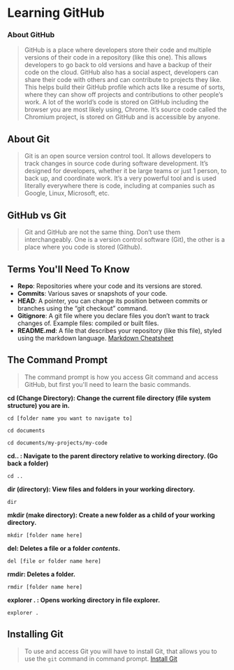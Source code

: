 # Learning GitHub
### About GitHub 
> GitHub is a place where developers store their code and multiple versions of their code in a repository (like this one). This allows developers to go back to old versions and have a backup of their code on the cloud. GitHub also has a social aspect, developers can share their code with others and can contribute to projects they like. This helps build their GitHub profile which acts like a resume of sorts, where they can show off projects and contributions to other people’s work. A lot of the world’s code is stored on GitHub including the browser you are most likely using, Chrome. It’s source code called the Chromium project, is stored on GitHub and is accessible by anyone. 

## About Git
> Git is an open source version control tool. It allows developers to track changes in source code during software development. It’s designed for developers, whether it be large teams or just 1 person, to back up, and coordinate work. It’s a very powerful tool and is used literally everywhere there is code, including at companies such as Google, Linux, Microsoft, etc. 

## GitHub vs Git
> Git and GitHub are not the same thing. Don’t use them interchangeably. One is a version control software (Git), the other is a place where you code is stored (Github).

## Terms You'll Need To Know
* **Repo**: Repositories where your code and its versions are stored. 
* **Commits**: Various saves or snapshots of your code.
* **HEAD**: A pointer, you can change its position between commits or branches using the “git checkout” command. 
* **Gitignore**: A git file where you declare files you don’t want to track changes of. Example files: compiled or built files. 
* **README.md**: A file that describes your repository (like this file), styled using the markdown language. [Markdown Cheatsheet](https://github.com/adam-p/markdown-here/wiki/Markdown-Cheatsheet)

## The Command Prompt
> The command prompt is how you access Git command and access GitHub, but first you'll need to learn the basic commands. 

**cd (Change Directory): Change the current file directory (file system structure) you are in.**

`cd [folder name you want to navigate to]`

`cd documents`

`cd documents/my-projects/my-code`


**cd.. : Navigate to the parent directory relative to working directory. (Go back a folder)**

`cd ..`

**dir (directory): View files and folders in your working directory.**

`dir` 

**mkdir (make directory):  Create a new folder as a child of your working directory.**

`mkdir [folder name here]`

**del: Deletes a file or a folder *contents*.**

`del [file or folder name here]`

**rmdir: Deletes a folder.**

`rmdir [folder name here]`

**explorer . : Opens working directory in file explorer.**

`explorer .`

## Installing Git
> To use and access Git you will have to install Git, that allows you to use the `git` command in command prompt.
[Install Git](https://git-scm.com/)


